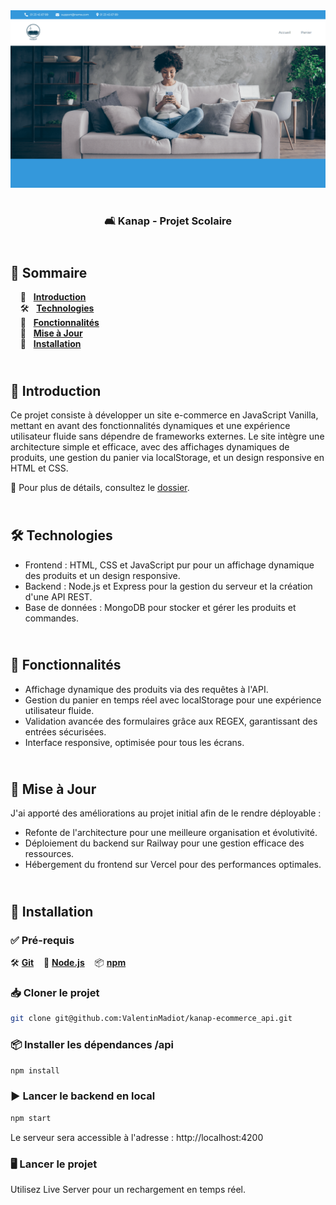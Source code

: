 <div align="center">  
    <a href="https://kanap-vm.vercel.app/" target="_blank">  
      <img src=".docs/preview.png" alt="Aperçu du projet">  
    </a>
    </br>  
    </br>  
  <h3 align="center">🛋️ Kanap - Projet Scolaire</h3>  
</div>

## <br /> 📌 Sommaire

&nbsp;&nbsp;&nbsp; 🎨 &nbsp; [**Introduction**](#introduction)<br />
&nbsp;&nbsp;&nbsp; 🛠️ &nbsp; [**Technologies**](#technologies)<br />
&nbsp;&nbsp;&nbsp; 🎯 &nbsp; [**Fonctionnalités**](#fonctionnalités)<br />
&nbsp;&nbsp;&nbsp; 🚧 &nbsp; [**Mise à Jour**](#upgrade)<br />
&nbsp;&nbsp;&nbsp; 🚀 &nbsp; [**Installation**](#installation)<br />

## <br /> <a name="introduction">🎨 Introduction</a>

Ce projet consiste à développer un site e-commerce en JavaScript Vanilla, mettant en avant des fonctionnalités dynamiques et une expérience utilisateur fluide sans dépendre de frameworks externes. Le site intègre une architecture simple et efficace, avec des affichages dynamiques de produits, une gestion du panier via localStorage, et un design responsive en HTML et CSS.

📂 Pour plus de détails, consultez le [dossier](/.docs/).

## <br /> <a name="technologies">🛠️ Technologies</a>

- Frontend : HTML, CSS et JavaScript pur pour un affichage dynamique des produits et un design responsive.
- Backend : Node.js et Express pour la gestion du serveur et la création d'une API REST.
- Base de données : MongoDB pour stocker et gérer les produits et commandes.

## <br /> <a name="fonctionnalités">🎯 Fonctionnalités</a>

- Affichage dynamique des produits via des requêtes à l'API.
- Gestion du panier en temps réel avec localStorage pour une expérience utilisateur fluide.
- Validation avancée des formulaires grâce aux REGEX, garantissant des entrées sécurisées.
- Interface responsive, optimisée pour tous les écrans.

## <br /> <a name="upgrade">🚧 Mise à Jour</a>

J'ai apporté des améliorations au projet initial afin de le rendre déployable :

- Refonte de l'architecture pour une meilleure organisation et évolutivité.
- Déploiement du backend sur Railway pour une gestion efficace des ressources.
- Hébergement du frontend sur Vercel pour des performances optimales.

## <br /> <a name="installation">🚀 Installation</a>

### ✅ Pré-requis

🛠️ [**Git**](https://git-scm.com/) &nbsp;&nbsp;
🔧 [**Node.js**](https://nodejs.org/fr) &nbsp;&nbsp;
📦 [**npm**](https://www.npmjs.com/)

### 📥 Cloner le projet

```bash
git clone git@github.com:ValentinMadiot/kanap-ecommerce_api.git
```

### 📦 Installer les dépendances /api

```bash
npm install
```

### ▶️ Lancer le backend en local

```bash
npm start
```

Le serveur sera accessible à l'adresse : http://localhost:4200

### 🖥️ Lancer le projet

Utilisez Live Server pour un rechargement en temps réel.
